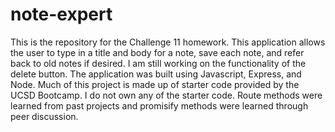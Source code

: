 # note-expert
This is the repository for the Challenge 11 homework. This application allows the user to type in a title and body for a note, save each note, and refer back to old notes if desired. I am still working on the functionality of the delete button. The application was built using Javascript, Express, and Node.
Much of this project is made up of starter code provided by the UCSD Bootcamp. I do not own any of the starter code. Route methods were learned from past projects and promisify methods were learned through peer discussion.